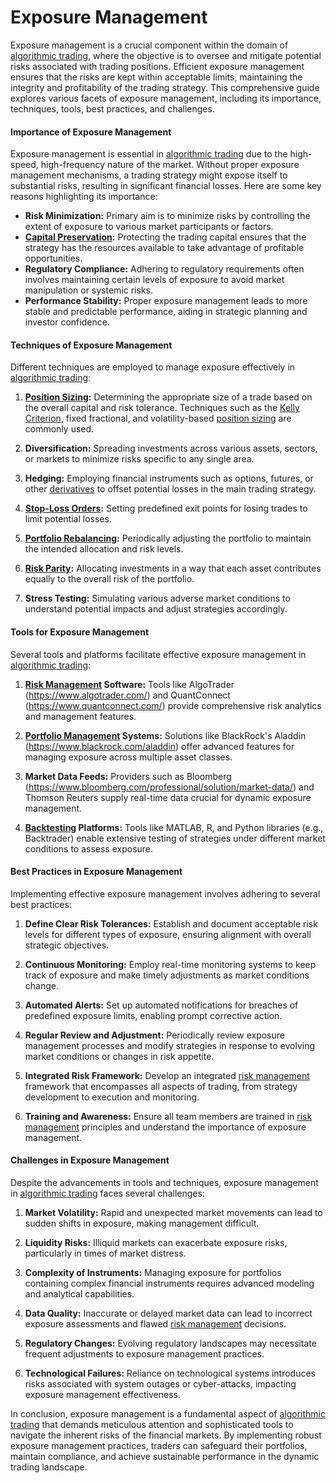 # Exposure Management

Exposure management is a crucial component within the domain of [algorithmic trading](../a/algorithmic_trading.md), where the objective is to oversee and mitigate potential risks associated with trading positions. Efficient exposure management ensures that the risks are kept within acceptable limits, maintaining the integrity and profitability of the trading strategy. This comprehensive guide explores various facets of exposure management, including its importance, techniques, tools, best practices, and challenges.

#### Importance of Exposure Management

Exposure management is essential in [algorithmic trading](../a/algorithmic_trading.md) due to the high-speed, high-frequency nature of the market. Without proper exposure management mechanisms, a trading strategy might expose itself to substantial risks, resulting in significant financial losses. Here are some key reasons highlighting its importance:
- **Risk Minimization:** Primary aim is to minimize risks by controlling the extent of exposure to various market participants or factors.
- **[Capital Preservation](../c/capital_preservation.md):** Protecting the trading capital ensures that the strategy has the resources available to take advantage of profitable opportunities.
- **Regulatory Compliance:** Adhering to regulatory requirements often involves maintaining certain levels of exposure to avoid market manipulation or systemic risks.
- **Performance Stability:** Proper exposure management leads to more stable and predictable performance, aiding in strategic planning and investor confidence.

#### Techniques of Exposure Management

Different techniques are employed to manage exposure effectively in [algorithmic trading](../a/algorithmic_trading.md):

1. **[Position Sizing](../p/position_sizing.md):** Determining the appropriate size of a trade based on the overall capital and risk tolerance. Techniques such as the [Kelly Criterion](../k/kelly_criterion.md), fixed fractional, and volatility-based [position sizing](../p/position_sizing.md) are commonly used.

2. **Diversification:** Spreading investments across various assets, sectors, or markets to minimize risks specific to any single area.

3. **Hedging:** Employing financial instruments such as options, futures, or other [derivatives](../d/derivatives.md) to offset potential losses in the main trading strategy.

4. **[Stop-Loss Orders](../s/stop-loss_orders.md):** Setting predefined exit points for losing trades to limit potential losses. 

5. **[Portfolio Rebalancing](../p/portfolio_rebalancing.md):** Periodically adjusting the portfolio to maintain the intended allocation and risk levels.

6. **[Risk Parity](../r/risk_parity.md):** Allocating investments in a way that each asset contributes equally to the overall risk of the portfolio.

7. **Stress Testing:** Simulating various adverse market conditions to understand potential impacts and adjust strategies accordingly.

#### Tools for Exposure Management

Several tools and platforms facilitate effective exposure management in [algorithmic trading](../a/algorithmic_trading.md):

1. **[Risk Management](../r/risk_management.md) Software:** Tools like AlgoTrader (https://www.algotrader.com/) and QuantConnect (https://www.quantconnect.com/) provide comprehensive risk analytics and management features.

2. **[Portfolio Management](../p/portfolio_management.md) Systems:** Solutions like BlackRock's Aladdin (https://www.blackrock.com/aladdin) offer advanced features for managing exposure across multiple asset classes.

3. **Market Data Feeds:** Providers such as Bloomberg (https://www.bloomberg.com/professional/solution/market-data/) and Thomson Reuters supply real-time data crucial for dynamic exposure management.

4. **[Backtesting](../b/backtesting.md) Platforms:** Tools like MATLAB, R, and Python libraries (e.g., Backtrader) enable extensive testing of strategies under different market conditions to assess exposure.

#### Best Practices in Exposure Management

Implementing effective exposure management involves adhering to several best practices:

1. **Define Clear Risk Tolerances:** Establish and document acceptable risk levels for different types of exposure, ensuring alignment with overall strategic objectives.

2. **Continuous Monitoring:** Employ real-time monitoring systems to keep track of exposure and make timely adjustments as market conditions change.

3. **Automated Alerts:** Set up automated notifications for breaches of predefined exposure limits, enabling prompt corrective action.

4. **Regular Review and Adjustment:** Periodically review exposure management processes and modify strategies in response to evolving market conditions or changes in risk appetite.

5. **Integrated Risk Framework:** Develop an integrated [risk management](../r/risk_management.md) framework that encompasses all aspects of trading, from strategy development to execution and monitoring.

6. **Training and Awareness:** Ensure all team members are trained in [risk management](../r/risk_management.md) principles and understand the importance of exposure management.

#### Challenges in Exposure Management

Despite the advancements in tools and techniques, exposure management in [algorithmic trading](../a/algorithmic_trading.md) faces several challenges:

1. **Market Volatility:** Rapid and unexpected market movements can lead to sudden shifts in exposure, making management difficult.

2. **Liquidity Risks:** Illiquid markets can exacerbate exposure risks, particularly in times of market distress.

3. **Complexity of Instruments:** Managing exposure for portfolios containing complex financial instruments requires advanced modeling and analytical capabilities.

4. **Data Quality:** Inaccurate or delayed market data can lead to incorrect exposure assessments and flawed [risk management](../r/risk_management.md) decisions.

5. **Regulatory Changes:** Evolving regulatory landscapes may necessitate frequent adjustments to exposure management practices.

6. **Technological Failures:** Reliance on technological systems introduces risks associated with system outages or cyber-attacks, impacting exposure management effectiveness.

In conclusion, exposure management is a fundamental aspect of [algorithmic trading](../a/algorithmic_trading.md) that demands meticulous attention and sophisticated tools to navigate the inherent risks of the financial markets. By implementing robust exposure management practices, traders can safeguard their portfolios, maintain compliance, and achieve sustainable performance in the dynamic trading landscape.
